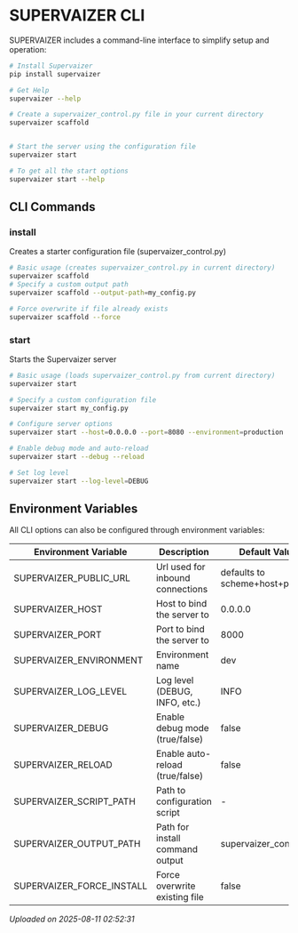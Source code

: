 # SUPERVAIZER CLI

SUPERVAIZER includes a command-line interface to simplify setup and operation:

```bash
# Install Supervaizer
pip install supervaizer

# Get Help
supervaizer --help

# Create a supervaizer_control.py file in your current directory
supervaizer scaffold


# Start the server using the configuration file
supervaizer start

# To get all the start options
supervaizer start --help
```

## CLI Commands

### install

Creates a starter configuration file (supervaizer_control.py)

```bash
# Basic usage (creates supervaizer_control.py in current directory)
supervaizer scaffold
# Specify a custom output path
supervaizer scaffold --output-path=my_config.py

# Force overwrite if file already exists
supervaizer scaffold --force
```

### start

Starts the Supervaizer server

```bash
# Basic usage (loads supervaizer_control.py from current directory)
supervaizer start

# Specify a custom configuration file
supervaizer start my_config.py

# Configure server options
supervaizer start --host=0.0.0.0 --port=8080 --environment=production

# Enable debug mode and auto-reload
supervaizer start --debug --reload

# Set log level
supervaizer start --log-level=DEBUG
```

## Environment Variables

All CLI options can also be configured through environment variables:

| Environment Variable      | Description                      | Default Value                |
| ------------------------- | -------------------------------- | ---------------------------- |
| SUPERVAIZER_PUBLIC_URL    | Url used for inbound connections | defaults to scheme+host+port |
| SUPERVAIZER_HOST          | Host to bind the server to       | 0.0.0.0                      |
| SUPERVAIZER_PORT          | Port to bind the server to       | 8000                         |
| SUPERVAIZER_ENVIRONMENT   | Environment name                 | dev                          |
| SUPERVAIZER_LOG_LEVEL     | Log level (DEBUG, INFO, etc.)    | INFO                         |
| SUPERVAIZER_DEBUG         | Enable debug mode (true/false)   | false                        |
| SUPERVAIZER_RELOAD        | Enable auto-reload (true/false)  | false                        |
| SUPERVAIZER_SCRIPT_PATH   | Path to configuration script     | -                            |
| SUPERVAIZER_OUTPUT_PATH   | Path for install command output  | supervaizer_control.py       |
| SUPERVAIZER_FORCE_INSTALL | Force overwrite existing file    | false                        |

_Uploaded on 2025-08-11 02:52:31_
